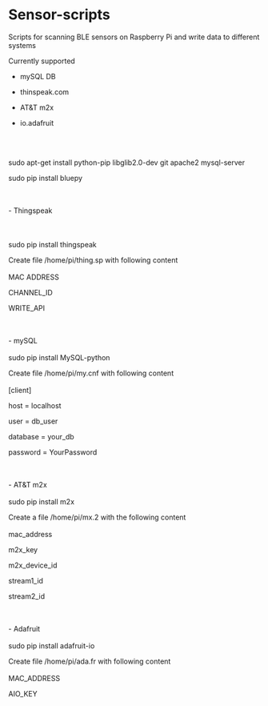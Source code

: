 # Sensor-scripts

Scripts for scanning BLE sensors on Raspberry Pi and write data to different systems


Currently supported

- mySQL DB

- thinspeak.com

- AT&T m2x

- io.adafruit

<br>
<br>

sudo apt-get install python-pip libglib2.0-dev git apache2 mysql-server

sudo pip install bluepy


<br>
<br>
- Thingspeak
<br>
<br>


<br>
<br>
sudo pip install thingspeak

Create file /home/pi/thing.sp with following content
<br>
<br>
MAC ADDRESS

CHANNEL_ID

WRITE_API

<br>
<br>
- mySQL

<br>
<br>
sudo pip install MySQL-python

Create file /home/pi/my.cnf with following content
<br>
<br>
[client]

host = localhost

user = db_user

database = your_db

password = YourPassword

<br>
<br>
- AT&T m2x

<br>
<br>
sudo pip install m2x

Create a file /home/pi/mx.2 with the following content
<br>
<br>
mac_address

m2x_key

m2x_device_id

stream1_id

stream2_id

<br>
<br>
- Adafruit

<br>
<br>
sudo pip install adafruit-io

Create file /home/pi/ada.fr with following content
<br>
<br>
MAC_ADDRESS

AIO_KEY

